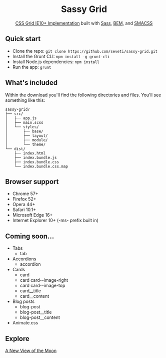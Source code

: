 <h1 align="center">Sassy Grid</h1>
<p align="center">
    <a href="https://www.w3.org/TR/2011/WD-css3-grid-layout-20110407/">CSS Grid IE10+ Implementation</a> built with <a href="https://sass-lang.com/)">Sass</a>, <a href="http://getbem.com/">BEM</a>, and <a href="https://smacss.com/">SMACSS</a>
</p>

## Quick start
* Clone the repo: `git clone https://github.com/seveti/sassy-grid.git`
* Install the Grunt CLI: `npm install -g grunt-cli`
* Install Node.js dependencies: `npm install`
* Run the app: `grunt`

## What's included
Within the download you'll find the following directories and files. You'll see something like this:
```
sassy-grid/
├── src/
│   ├── app.js
│   ├── main.scss
│   └── styles/
│       ├── base/
│       ├── layout/
│       ├── module/
│       └── theme/
└── dist/
    ├── index.html
    ├── index.bundle.js
    ├── index.bundle.css
    └── index.bundle.css.map
```

## Browser support
* Chrome 57+
* Firefox 52+
* Opera 44+
* Safari 10.1+
* Microsoft Edge 16+
* Internet Explorer 10+ (-ms- prefix built in)

## Coming soon...
* Tabs
  * tab
* Accordions
  * accordion
* Cards
  * card
  * card card--image-right
  * card card--image-top
  * card__title
  * card__content
* Blog posts
  * blog-post
  * blog-post__title
  * blog-post__content
* Animate.css

## Explore
[A New View of the Moon](https://www.youtube.com/watch?v=XCrJ3NflOpE)